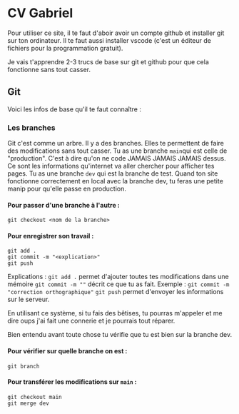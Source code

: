 # CV Gabriel

Pour utiliser ce site, il te faut d'aboir avoir un compte github et installer git sur ton ordinateur.
Il te faut aussi installer vscode (c'est un éditeur de fichiers pour la programmation gratuit).

Je vais t'apprendre 2-3 trucs de base sur git et github pour que cela fonctionne sans tout casser.

## Git

Voici les infos de base qu'il te faut connaître :

### Les branches

Git c'est comme un arbre. Il y a des branches. Elles te permettent de faire des modifications sans tout casser.
Tu as une branche `main`qui est celle de "production". C'est à dire qu'on ne code JAMAIS JAMAIS JAMAIS dessus. Ce sont les informations qu'internet va aller chercher pour afficher tes pages.
Tu as une branche `dev` qui est la branche de test. 
Quand ton site fonctionne correctement en local avec la branche dev, tu feras une petite manip pour qu'elle passe en production.

#### Pour passer d'une branche à l'autre :
`git checkout <nom de la branche>`

#### Pour enregistrer son travail :
```
git add .
git commit -m "<explication>"
git push
```

Explications :
`git add .` permet d'ajouter toutes tes modifications dans une mémoire
`git commit -m ""` décrit ce que tu as fait. Exemple : `git commit -m "correction orthographique"`
`git push` permet d'envoyer les informations sur le serveur.

En utilisant ce système, si tu fais des bêtises, tu pourras m'appeler et me dire oups j'ai fait une connerie et je pourrais tout réparer.

Bien entendu avant toute chose tu vérifie que tu est bien sur la branche dev.

#### Pour vérifier sur quelle branche on est :
`git branch`

#### Pour transférer les modifications sur `main` :
```
git checkout main
git merge dev
```


